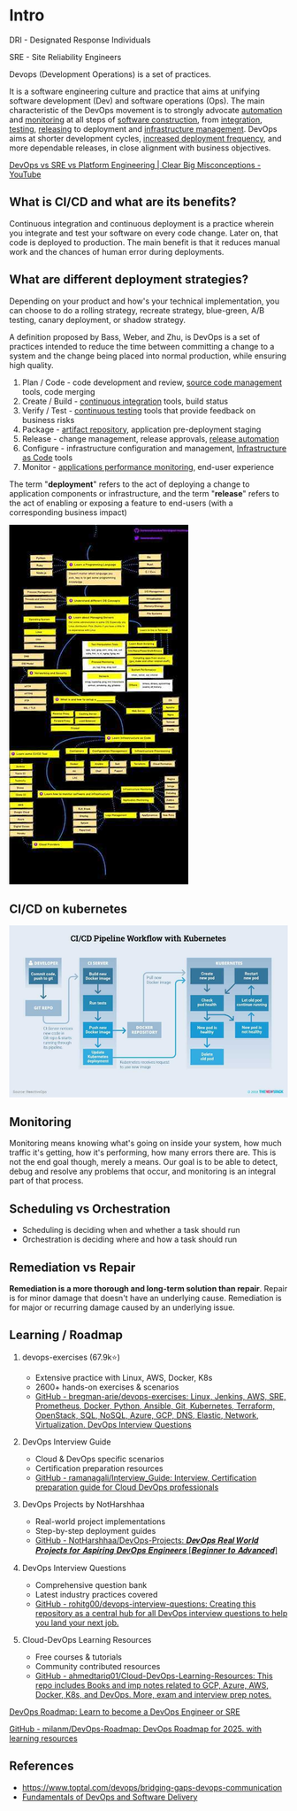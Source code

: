 # Intro

DRI - Designated Response Individuals

SRE - Site Reliability Engineers

Devops (Development Operations) is a set of practices.

It is a software engineering culture and practice that aims at unifying software development (Dev) and software operations (Ops). The main characteristic of the DevOps movement is to strongly advocate [automation](https://en.wikipedia.org/wiki/Automation) and [monitoring](https://en.wikipedia.org/wiki/Event_monitoring) at all steps of [software construction](https://en.wikipedia.org/wiki/Software_build), from [integration](https://en.wikipedia.org/wiki/Continuous_integration), [testing](https://en.wikipedia.org/wiki/Test_automation), [releasing](https://en.wikipedia.org/wiki/Software_release_life_cycle) to deployment and [infrastructure management](https://en.wikipedia.org/wiki/Infrastructure_as_Code). DevOps aims at shorter development cycles, [increased deployment frequency](https://en.wikipedia.org/wiki/Continuous_delivery), and more dependable releases, in close alignment with business objectives.

[DevOps vs SRE vs Platform Engineering | Clear Big Misconceptions - YouTube](https://www.youtube.com/watch?v=an8SrFtJBdM)

## What is CI/CD and what are its benefits?

Continuous integration and continuous deployment is a practice wherein you integrate and test your software on every code change. Later on, that code is deployed to production. The main benefit is that it reduces manual work and the chances of human error during deployments.

## What are different deployment strategies?

Depending on your product and how's your technical implementation, you can choose to do a rolling strategy, recreate strategy, blue-green, A/B testing, canary deployment, or shadow strategy.

A definition proposed by Bass, Weber, and Zhu, is DevOps is a set of practices intended to reduce the time between committing a change to a system and the change being placed into normal production, while ensuring high quality.

1. Plan / Code - code development and review, [source code management](https://en.wikipedia.org/wiki/Version_control) tools, code merging
2. Create / Build - [continuous integration](https://en.wikipedia.org/wiki/Continuous_integration) tools, build status
3. Verify / Test - [continuous testing](https://en.wikipedia.org/wiki/Continuous_testing) tools that provide feedback on business risks
4. Package - [artifact repository](https://en.wikipedia.org/wiki/Binary_repository_manager), application pre-deployment staging
5. Release - change management, release approvals, [release automation](https://en.wikipedia.org/wiki/Application_release_automation)
6. Configure - infrastructure configuration and management, [Infrastructure as Code](https://en.wikipedia.org/wiki/Infrastructure_as_Code) tools
7. Monitor - [applications performance monitoring](https://en.wikipedia.org/wiki/Application_performance_management), end-user experience

The term "**deployment**" refers to the act of deploying a change to application components or infrastructure, and the term "**release**" refers to the act of enabling or exposing a feature to end-users (with a corresponding business impact)

![image](../../media/DevOps-DevOps-Intro-image2.jpg)

## CI/CD on kubernetes

![image](../../media/DevOps-DevOps-Intro-image3.jpg)

## Monitoring

Monitoring means knowing what's going on inside your system, how much traffic it's getting, how it's performing, how many errors there are. This is not the end goal though, merely a means. Our goal is to be able to detect, debug and resolve any problems that occur, and monitoring is an integral part of that process.

## Scheduling vs Orchestration

- Scheduling is deciding when and whether a task should run
- Orchestration is deciding where and how a task should run

## Remediation vs Repair

**Remediation is a more thorough and long-term solution than repair**. Repair is for minor damage that doesn't have an underlying cause. Remediation is for major or recurring damage caused by an underlying issue.

## Learning / Roadmap

1. devops-exercises (67.9k⭐)
	- Extensive practice with Linux, AWS, Docker, K8s
	- 2600+ hands-on exercises & scenarios
	- [GitHub - bregman-arie/devops-exercises: Linux, Jenkins, AWS, SRE, Prometheus, Docker, Python, Ansible, Git, Kubernetes, Terraform, OpenStack, SQL, NoSQL, Azure, GCP, DNS, Elastic, Network, Virtualization. DevOps Interview Questions](https://github.com/bregman-arie/devops-exercises)

2. DevOps Interview Guide 
	- Cloud & DevOps specific scenarios
	- Certification preparation resources
	- [GitHub - ramanagali/Interview\_Guide: Interview, Certification preparation guide for Cloud DevOps professionals](https://github.com/ramanagali/Interview_Guide)

3. DevOps Projects by NotHarshhaa
	- Real-world project implementations
	- Step-by-step deployment guides
	- [GitHub - NotHarshhaa/DevOps-Projects: 𝑫𝒆𝒗𝑶𝒑𝒔 𝑹𝒆𝒂𝒍 𝑾𝒐𝒓𝒍𝒅 𝑷𝒓𝒐𝒋𝒆𝒄𝒕𝒔 𝒇𝒐𝒓 𝑨𝒔𝒑𝒊𝒓𝒊𝒏𝒈 𝑫𝒆𝒗𝑶𝒑𝒔 𝑬𝒏𝒈𝒊𝒏𝒆𝒆𝒓𝒔 \[𝑩𝒆𝒈𝒊𝒏𝒏𝒆𝒓 𝒕𝒐 𝑨𝒅𝒗𝒂𝒏𝒄𝒆𝒅\]](https://github.com/NotHarshhaa/DevOps-Projects)

4. DevOps Interview Questions
	- Comprehensive question bank
	- Latest industry practices covered
	- [GitHub - rohitg00/devops-interview-questions: Creating this repository as a central hub for all DevOps interview questions to help you land your next job.](https://github.com/rohitg00/devops-interview-questions)

5. Cloud-DevOps Learning Resources
	- Free courses & tutorials
	- Community contributed resources
	- [GitHub - ahmedtariq01/Cloud-DevOps-Learning-Resources: This repo includes Books and imp notes related to GCP, Azure, AWS, Docker, K8s, and DevOps. More, exam and interview prep notes.](https://github.com/ahmedtariq01/Cloud-DevOps-Learning-Resources)

[DevOps Roadmap: Learn to become a DevOps Engineer or SRE](https://roadmap.sh/devops)

[GitHub - milanm/DevOps-Roadmap: DevOps Roadmap for 2025. with learning resources](https://github.com/milanm/DevOps-Roadmap)

## References

- https://www.toptal.com/devops/bridging-gaps-devops-communication
- [Fundamentals of DevOps and Software Delivery](https://www.gruntwork.io/books/fundamentals-of-devops)
